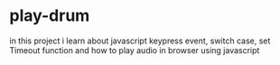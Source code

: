 # play-drum
in this project i learn about javascript keypress event, switch case, set Timeout function and how to play audio in browser using javascript
